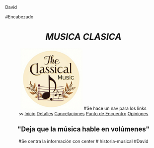 David
<!DOCTYPE html>
<html lang="en">
<head>
    <meta charset="UTF-8">
    <meta name="viewport" content="width=device-width, initial-scale=1.0">
    <title>Document</title>
    
</head>
<body>
     #Encabezado
    <h1><center><EM> MUSICA CLASICA </EM></center></h1>
    <center><img src="Logo_nuevo.jpg" alt="logo_musical"   width="200px" </center>
    #Se hace un nav para los links
    <nav>
        <center>ss
        <a href="https://www.civitatis.com/es/paris/concierto-musica-clasica-iglesia-paris?aid=104&cmp=es_CO_NonBrand&cmpint=_Paris_DSA&gclid=7d1bc9f67d0d1ad8d1b7a1cfe0f8ceea&gclsrc=3p.ds">Inicio</a>
        <a href="https://www.civitatis.com/es/paris/concierto-musica-clasica-iglesia-paris?aid=104&cmp=es_CO_NonBrand&cmpint=_Paris_DSA&gclid=7d1bc9f67d0d1ad8d1b7a1cfe0f8ceea&gclsrc=3p.ds&msclkid=7d1bc9f67d0d1ad8d1b7a1cfe0f8ceea&utm_source=bing&utm_medium=cpc&utm_campaign=es_CO_Francia_Destinos_DSA&utm_term=paris%20&utm_content=es_CO_Paris_DSA#detalles">Detalles</a>
        <a href="https://www.civitatis.com/es/paris/concierto-musica-clasica-iglesia-paris?aid=104&cmp=es_CO_NonBrand&cmpint=_Paris_DSA&gclid=7d1bc9f67d0d1ad8d1b7a1cfe0f8ceea&gclsrc=3p.ds&msclkid=7d1bc9f67d0d1ad8d1b7a1cfe0f8ceea&utm_source=bing&utm_medium=cpc&utm_campaign=es_CO_Francia_Destinos_DSA&utm_term=paris%20&utm_content=es_CO_Paris_DSA#cancelaciones">Cancelaciones</a>
        <a href="https://www.civitatis.com/es/paris/concierto-musica-clasica-iglesia-paris?aid=104&cmp=es_CO_NonBrand&cmpint=_Paris_DSA&gclid=7d1bc9f67d0d1ad8d1b7a1cfe0f8ceea&gclsrc=3p.ds&msclkid=7d1bc9f67d0d1ad8d1b7a1cfe0f8ceea&utm_source=bing&utm_medium=cpc&utm_campaign=es_CO_Francia_Destinos_DSA&utm_term=paris%20&utm_content=es_CO_Paris_DSA#punto-de-encuentro">Punto de Encuentro</a>
        <a href="https://www.civitatis.com/es/paris/concierto-musica-clasica-iglesia-paris?aid=104&cmp=es_CO_NonBrand&cmpint=_Paris_DSA&gclid=7d1bc9f67d0d1ad8d1b7a1cfe0f8ceea&gclsrc=3p.ds&msclkid=7d1bc9f67d0d1ad8d1b7a1cfe0f8ceea&utm_source=bing&utm_medium=cpc&utm_campaign=es_CO_Francia_Destinos_DSA&utm_term=paris%20&utm_content=es_CO_Paris_DSA#opiniones">Opiniones</a>
        </center>
    </nav>
    <center><H2> "Deja que la música hable en volúmenes" </center></H2>
    #Se centra la información con center
</body>
</html># historia-musical #David